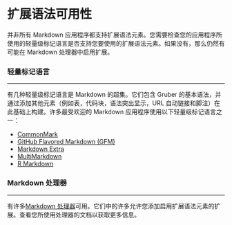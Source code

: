 # 扩展语法可用性

并非所有 Markdown 应用程序都支持扩展语法元素。您需要检查您的应用程序所使用的轻量级标记语言是否支持您要使用的扩展语法元素。如果没有，那么仍然有可能在 Markdown 处理器中启用扩展。

### 轻量标记语言

---

有几种轻量级标记语言是 Markdown 的超集。它们包含 Gruber 的基本语法，并通过添加其他元素（例如表，代码块，语法突出显示，URL 自动链接和脚注）在此基础上构建。许多最受欢迎的 Markdown 应用程序使用以下轻量级标记语言之一：

-   [CommonMark](https://commonmark.org/)
-   [GitHub Flavored Markdown (GFM)](https://github.github.com/gfm/)
-   [Markdown Extra](https://michelf.ca/projects/php-markdown/extra/)
-   [MultiMarkdown](https://fletcherpenney.net/multimarkdown/)
-   [R Markdown](https://rmarkdown.rstudio.com/)

### Markdown 处理器

---

有许多[Markdown 处理器](https://github.com/markdown/markdown.github.com/wiki/Implementations)可用。它们中的许多允许您添加启用扩展语法元素的扩展。查看您所使用处理器的文档以获取更多信息。
